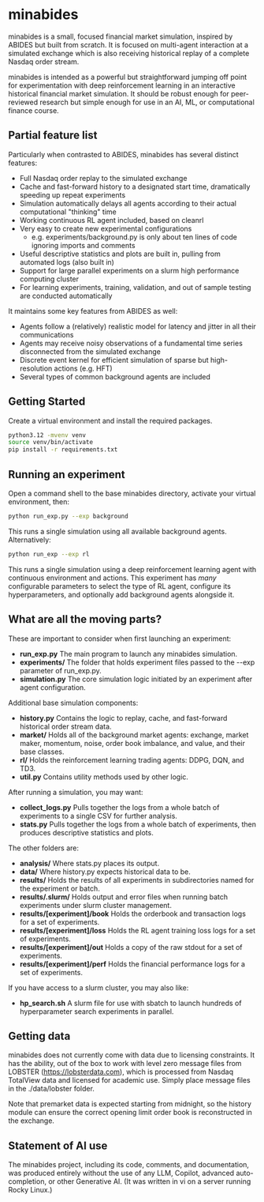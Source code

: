 # minabides
minabides is a small, focused financial market simulation, inspired by ABIDES but built from scratch.
It is focused on multi-agent interaction at a simulated exchange which is also receiving historical replay of a complete
Nasdaq order stream.

minabides is intended as a powerful but straightforward jumping off point for experimentation with deep reinforcement learning in an interactive historical financial market simulation.  It should be robust enough for peer-reviewed research but simple enough for use in an AI, ML, or computational finance course.

## Partial feature list
Particularly when contrasted to ABIDES, minabides has several distinct features:
* Full Nasdaq order replay to the simulated exchange
* Cache and fast-forward history to a designated start time, dramatically speeding up repeat experiments
* Simulation automatically delays all agents according to their actual computational "thinking" time
* Working continuous RL agent included, based on cleanrl
* Very easy to create new experimental configurations
  * e.g. experiments/background.py is only about ten lines of code ignoring imports and comments
* Useful descriptive statistics and plots are built in, pulling from automated logs (also built in)
* Support for large parallel experiments on a slurm high performance computing cluster
* For learning experiments, training, validation, and out of sample testing are conducted automatically

It maintains some key features from ABIDES as well:
* Agents follow a (relatively) realistic model for latency and jitter in all their communications
* Agents may receive noisy observations of a fundamental time series disconnected from the simulated exchange
* Discrete event kernel for efficient simulation of sparse but high-resolution actions (e.g. HFT)
* Several types of common background agents are included

## Getting Started
Create a virtual environment and install the required packages.
```bash
python3.12 -mvenv venv
source venv/bin/activate
pip install -r requirements.txt
```

## Running an experiment
Open a command shell to the base minabides directory, activate your virtual environment, then:
```bash
python run_exp.py --exp background
```
This runs a single simulation using all available background agents.  Alternatively:
```bash
python run_exp --exp rl
```
This runs a single simulation using a deep reinforcement learning agent with continuous environment and actions.  This experiment has _many_ configurable parameters to select the type of RL agent, configure its hyperparameters, and optionally add background agents alongside it.

## What are all the moving parts?
These are important to consider when first launching an experiment:
* **run_exp.py** The main program to launch any minabides simulation.
* **experiments/** The folder that holds experiment files passed to the --exp parameter of run_exp.py.
* **simulation.py** The core simulation logic initiated by an experiment after agent configuration.

Additional base simulation components:
* **history.py** Contains the logic to replay, cache, and fast-forward historical order stream data.
* **market/** Holds all of the background market agents: exchange, market maker, momentum, noise, order book imbalance, and value, and their base classes.
* **rl/** Holds the reinforcement learning trading agents: DDPG, DQN, and TD3.
* **util.py** Contains utility methods used by other logic.

After running a simulation, you may want:
* **collect_logs.py** Pulls together the logs from a whole batch of experiments to a single CSV for further analysis.
* **stats.py** Pulls together the logs from a whole batch of experiments, then produces descriptive statistics and plots.

The other folders are:
* **analysis/** Where stats.py places its output.
* **data/** Where history.py expects historical data to be.
* **results/** Holds the results of all experiments in subdirectories named for the experiment or batch.
* **results/.slurm/** Holds output and error files when running batch experiments under slurm cluster management.
* **results/[experiment]/book** Holds the orderbook and transaction logs for a set of experiments.
* **results/[experiment]/loss** Holds the RL agent training loss logs for a set of experiments.
* **results/[experiment]/out** Holds a copy of the raw stdout for a set of experiments.
* **results/[experiment]/perf** Holds the financial performance logs for a set of experiments.
  

If you have access to a slurm cluster, you may also like:
* **hp_search.sh** A slurm file for use with sbatch to launch hundreds of hyperparameter search experiments in parallel.

## Getting data
minabides does not currently come with data due to licensing constraints.  It has the ability, out of the box
to work with level zero message files from LOBSTER (https://lobsterdata.com), which is processed from Nasdaq
TotalView data and licensed for academic use.  Simply place message files in the ./data/lobster folder.

Note that premarket data is expected starting from midnight, so the history module can ensure the correct opening
limit order book is reconstructed in the exchange.

## Statement of AI use
The minabides project, including its code, comments, and documentation, was produced entirely without the use of any LLM, Copilot, advanced auto-completion, or other Generative AI.  (It was written in vi on a server running Rocky Linux.)
